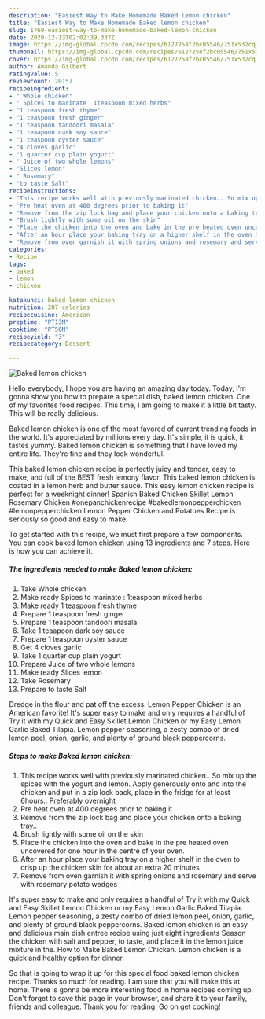 ```yaml
---
description: "Easiest Way to Make Homemade Baked lemon chicken"
title: "Easiest Way to Make Homemade Baked lemon chicken"
slug: 1760-easiest-way-to-make-homemade-baked-lemon-chicken
date: 2020-12-13T02:02:39.337Z
image: https://img-global.cpcdn.com/recipes/6127258f2bc05546/751x532cq70/baked-lemon-chicken-recipe-main-photo.jpg
thumbnail: https://img-global.cpcdn.com/recipes/6127258f2bc05546/751x532cq70/baked-lemon-chicken-recipe-main-photo.jpg
cover: https://img-global.cpcdn.com/recipes/6127258f2bc05546/751x532cq70/baked-lemon-chicken-recipe-main-photo.jpg
author: Amanda Gilbert
ratingvalue: 5
reviewcount: 20157
recipeingredient:
- " Whole chicken"
- " Spices to marinate  1teaspoon mixed herbs"
- "1 teaspoon fresh thyme"
- "1 teaspoon fresh ginger"
- "1 teaspoon tandoori masala"
- "1 teaapoon dark soy sauce"
- "1 teaspoon oyster sauce"
- "4 cloves garlic"
- "1 quarter cup plain yogurt"
- " Juice of two whole lemons"
- "Slices lemon"
- " Rosemary"
- "to taste Salt"
recipeinstructions:
- "This recipe works well with previously marinated chicken.. So mix up the spices with the yogurt and lemon. Apply generously onto and into the chicken and put in a zip lock back, place in the fridge for at least 6hours.. Preferably overnight"
- "Pre heat oven at 400 degrees prior to baking it"
- "Remove from the zip lock bag and place your chicken onto a baking tray.."
- "Brush lightly with some oil on the skin"
- "Place the chicken into the oven and bake in the pre heated oven uncovered for one hour in the centre of your oven."
- "After an hour place your baking tray on a higher shelf in the oven to crisp up the chicken skin for about an extra 20 minutes"
- "Remove from oven garnish it with spring onions and rosemary and serve with rosemary potato wedges"
categories:
- Recipe
tags:
- baked
- lemon
- chicken

katakunci: baked lemon chicken 
nutrition: 207 calories
recipecuisine: American
preptime: "PT13M"
cooktime: "PT56M"
recipeyield: "3"
recipecategory: Dessert

---
```



![Baked lemon chicken](https://img-global.cpcdn.com/recipes/6127258f2bc05546/751x532cq70/baked-lemon-chicken-recipe-main-photo.jpg)

Hello everybody, I hope you are having an amazing day today. Today, I'm gonna show you how to prepare a special dish, baked lemon chicken. One of my favorites food recipes. This time, I am going to make it a little bit tasty. This will be really delicious.

Baked lemon chicken is one of the most favored of current trending foods in the world. It's appreciated by millions every day. It's simple, it is quick, it tastes yummy. Baked lemon chicken is something that I have loved my entire life. They're fine and they look wonderful.

This baked lemon chicken recipe is perfectly juicy and tender, easy to make, and full of the BEST fresh lemony flavor. This baked lemon chicken is coated in a lemon herb and butter sauce. This easy lemon chicken recipe is perfect for a weeknight dinner! Spanish Baked Chicken Skillet Lemon Rosemary Chicken #onepanchickenrecipe #bakedlemonpepperchicken #lemonpepperchicken Lemon Pepper Chicken and Potatoes Recipe is seriously so good and easy to make.


To get started with this recipe, we must first prepare a few components. You can cook baked lemon chicken using 13 ingredients and 7 steps. Here is how you can achieve it.

<!--inarticleads1-->

##### The ingredients needed to make Baked lemon chicken:

1. Take  Whole chicken
1. Make ready  Spices to marinate : 1teaspoon mixed herbs
1. Make ready 1 teaspoon fresh thyme
1. Prepare 1 teaspoon fresh ginger
1. Prepare 1 teaspoon tandoori masala
1. Take 1 teaapoon dark soy sauce
1. Prepare 1 teaspoon oyster sauce
1. Get 4 cloves garlic
1. Take 1 quarter cup plain yogurt
1. Prepare  Juice of two whole lemons
1. Make ready Slices lemon
1. Take  Rosemary
1. Prepare to taste Salt


Dredge in the flour and pat off the excess. Lemon Pepper Chicken is an American favorite! It&#39;s super easy to make and only requires a handful of Try it with my Quick and Easy Skillet Lemon Chicken or my Easy Lemon Garlic Baked Tilapia. Lemon pepper seasoning, a zesty combo of dried lemon peel, onion, garlic, and plenty of ground black peppercorns. 

<!--inarticleads2-->

##### Steps to make Baked lemon chicken:

1. This recipe works well with previously marinated chicken.. So mix up the spices with the yogurt and lemon. Apply generously onto and into the chicken and put in a zip lock back, place in the fridge for at least 6hours.. Preferably overnight
1. Pre heat oven at 400 degrees prior to baking it
1. Remove from the zip lock bag and place your chicken onto a baking tray..
1. Brush lightly with some oil on the skin
1. Place the chicken into the oven and bake in the pre heated oven uncovered for one hour in the centre of your oven.
1. After an hour place your baking tray on a higher shelf in the oven to crisp up the chicken skin for about an extra 20 minutes
1. Remove from oven garnish it with spring onions and rosemary and serve with rosemary potato wedges


It&#39;s super easy to make and only requires a handful of Try it with my Quick and Easy Skillet Lemon Chicken or my Easy Lemon Garlic Baked Tilapia. Lemon pepper seasoning, a zesty combo of dried lemon peel, onion, garlic, and plenty of ground black peppercorns. Baked lemon chicken is an easy and delicious main dish entree recipe using just eight ingredients Season the chicken with salt and pepper, to taste, and place it in the lemon juice mixture in the. How to Make Baked Lemon Chicken. Lemon chicken is a quick and healthy option for dinner. 

So that is going to wrap it up for this special food baked lemon chicken recipe. Thanks so much for reading. I am sure that you will make this at home. There is gonna be more interesting food in home recipes coming up. Don't forget to save this page in your browser, and share it to your family, friends and colleague. Thank you for reading. Go on get cooking!
